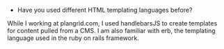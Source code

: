 * Have you used different HTML templating languages before?

While I working at plangrid.com, I used handlebarsJS to create templates for content pulled from a CMS.  I am also familiar with erb, the templating language used in the ruby on rails framework.
